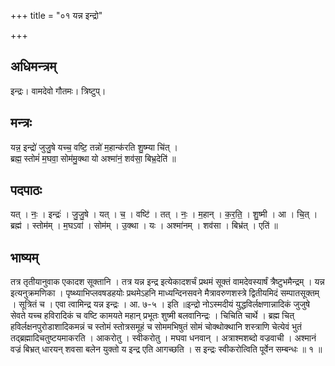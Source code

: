 +++
title = "०१ यन्न इन्द्रो"

+++
## अधिमन्त्रम्
इन्द्रः। वामदेवो गौतमः। त्रिष्टुप्।

## मन्त्रः
यन्न॒ इन्द्रो॑ जुजु॒षे यच्च॒ वष्टि॒ तन्नो॑ म॒हान्क॑रति शु॒ष्म्या चि॑त् ।  
ब्रह्म॒ स्तोमं॑ म॒घवा॒ सोम॑मु॒क्था यो अश्मा॑नं॒ शव॑सा॒ बिभ्र॒देति॑ ॥

## पदपाठः
यत् । नः॒ । इन्द्रः॑ । जु॒जु॒षे । यत् । च॒ । वष्टि॑ । तत् । नः॒ । म॒हान् । क॒र॒ति॒ । शु॒ष्मी । आ । चि॒त् ।  
ब्रह्म॑ । स्तोम॑म् । म॒घऽवा॑ । सोम॑म् । उ॒क्था । यः । अश्मा॑नम् । शव॑सा । बिभ्र॑त् । एति॑ ॥

## भाष्यम्
तत्र तृतीयानुवाक एकादश सूक्तानि । तत्र यन्न इन्द्र इत्येकादशर्चं प्रथमं सूक्तं वामदेवस्यार्षं त्रैष्टुभमैन्द्रम् । यन्न इत्यनुक्रमणिका । पृष्थ्याभिप्लवषडहयोः प्रथमेऽहनि माध्यन्दिनसवने मैत्रावरुणशस्त्रे द्वितीयमिदं सम्पातसूक्तम् । सूत्रितं च । एवा त्वामिन्द्र यन्न इन्द्रः । आ. ७-५ । इति ॥इन्द्रो नोऽस्मदीयं युद्धविर्लक्षणान्नादिकं जुजुषे सेवते यच्च हविरादिकं च वष्टि कामयते महान् प्रभूतः शुष्मी बलवानिन्द्रः । चिचिति चार्थे । ब्रह्म चित् हविर्लक्षनपुरोडाशादिकमन्नं च स्तोमं स्तोत्रसमूहं च सोममभिषुतं सोमं चोक्थोक्थानि शस्त्राणि चेत्येवं भुतं तद्ब्रह्मादिचतुष्टयमाकरति । आकरोतु । स्वीकरोतु । मघवा धनवान् । अत्राश्मशब्दो वज्रवाची । अश्मानं वज्रं बिभ्रत् धारयन् शवसा बलेन युक्तो य इन्द्र एति आगच्छति । स इन्द्रः स्वीकरोत्विति पूर्वेन सम्बन्धः ॥ १ ॥